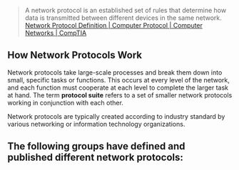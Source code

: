 > A network protocol is an established set of rules that determine how data is transmitted between different devices in the same network. [Network Protocol Definition | Computer Protocol | Computer Networks | CompTIA](https://www.comptia.org/content/guides/what-is-a-network-protocol)

## How Network Protocols Work
Network protocols take large-scale processes and break them down into small, specific tasks or functions. This occurs at every level of the network, and each function must cooperate at each level to complete the larger task at hand. The term **protocol suite** refers to a set of smaller network protocols working in conjunction with each other.

Network protocols are typically created according to industry standard by various networking or information technology organizations.

The following groups have defined and published different network protocols:
- 